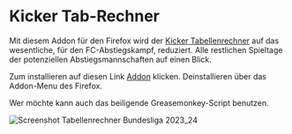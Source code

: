 # Kicker Tab-Rechner

Mit diesem Addon für den Firefox wird der [Kicker Tabellenrechner](https://www.kicker.de/bundesliga/tabellenrechner) auf das wesentliche, für den FC-Abstiegskampf, reduziert. Alle restlichen Spieltage der potenziellen Abstiegsmannschaften auf einen Blick.

Zum installieren auf diesen Link [Addon](https://github.com/Brandhand/kicker_tabrechner/releases/download/v1.2/kicker_tabRechner-1.2.xpi) klicken. Deinstallieren über das Addon-Menu des Firefox.

Wer möchte kann auch das beiligende Greasemonkey-Script benutzen.

![Screenshot Tabellenrechner Bundesliga 2023_24](https://github.com/Brandhand/kicker_tabrechner/assets/7778758/2bfcbb05-41e6-4d31-9514-7a6c02868d6c)
